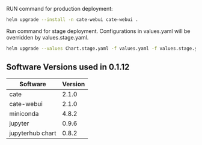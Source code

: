 

RUN command for production deployment:

```bash
helm upgrade --install -n cate-webui cate-webui .
```

Run command for stage deployment. Configurations in values.yaml will be overridden by values.stage.yaml. 

```bash
helm upgrade --values Chart.stage.yaml -f values.yaml -f values.stage.yaml --install cate-webui-stage -n cate-webui-stage .
```

## Software Versions used in 0.1.12

| Software          | Version |
|-------------------|---------|
| cate              | 2.1.0   |
| cate-webui        | 2.1.0   |
| miniconda         | 4.8.2   |
| jupyter           | 0.9.6   |
| jupyterhub chart  | 0.8.2   |
